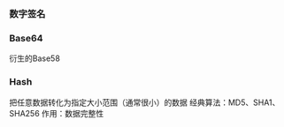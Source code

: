 # 

### 数字签名 


### Base64
衍生的Base58


### Hash
把任意数据转化为指定大小范围（通常很小）的数据
经典算法：MD5、SHA1、SHA256
作用：数据完整性